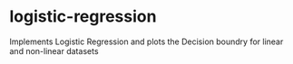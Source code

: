 # logistic-regression
Implements Logistic Regression and plots the Decision boundry for linear and non-linear datasets
